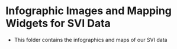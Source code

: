 # Infographic Images and Mapping Widgets for SVI Data

- This folder contains the infographics and maps of our SVI data 